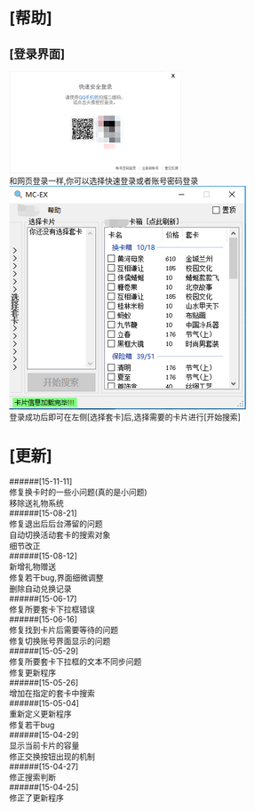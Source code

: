 [帮助]
===
[登录界面]
---
![LoginFrm](https://github.com/Ifover/MC-EX/blob/master/Images/LoginFrm.png "登录窗口") <br>
和网页登录一样,你可以选择快速登录或者账号密码登录<br>
![LoginSucceed](https://github.com/Ifover/MC-EX/blob/master/Images/LoginSucceed.png "交换窗口") <br>
登录成功后即可在左侧[选择套卡]后,选择需要的卡片进行[开始搜索]<br>

[更新]
===
######[15-11-11]<br> 
修复换卡时的一些小问题(真的是小问题)<br> 
移除送礼物系统<br> 
######[15-08-21]<br> 
修复退出后后台滞留的问题<br> 
自动切换活动套卡的搜索对象<br> 
细节改正<br> 
######[15-08-12]<br> 
新增礼物赠送<br> 
修复若干bug,界面细微调整<br> 
删除自动兑换记录<br> 
######[15-06-17]<br> 
修复所要套卡下拉框错误<br> 
######[15-06-16]<br> 
修复找到卡片后需要等待的问题<br> 
修复切换账号界面显示的问题<br> 
######[15-05-29]<br> 
修复所要套卡下拉框的文本不同步问题<br> 
修复更新程序<br> 
######[15-05-26]<br> 
增加在指定的套卡中搜索<br> 
######[15-05-04]<br> 
重新定义更新程序<br> 
修复若干bug<br> 
######[15-04-29]<br> 
显示当前卡片的容量<br> 
修正交换按钮出现的机制<br> 
######[15-04-27]<br> 
修正搜索判断<br> 
######[15-04-25]<br> 
修正了更新程序<br> 
